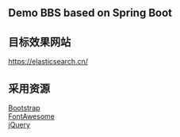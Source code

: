 ## Demo BBS based on Spring Boot

## 目标效果网站
https://elasticsearch.cn/

## 采用资源
[Bootstrap](https://getbootstrap.com/)  
[FontAwesome](https://fontawesome.com/)  
[jQuery](https://jquery.com/)